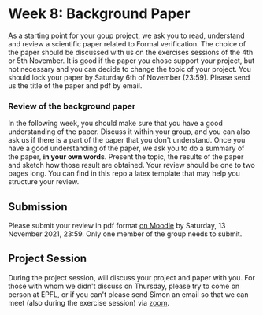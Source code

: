 # Week 8: Background Paper

As a starting point for your goup project, we ask you to read, understand and review a scientific paper related to Formal verification. The choice of the paper should be discussed with us on the exercises sessions of the 4th or 5th November. It is good if the paper you chose support your project, but not necessary and you can decide to change the topic of your project.
You should lock your paper by Saturday 6th of November (23:59). Please send us the title of the paper and pdf by email.

### Review of the background paper

In the following week, you should make sure that you have a good understanding of the paper. Discuss it within your group, and you can also ask us if there is a part of the paper that you don't understand.
Once you have a good understanding of the paper, we ask you to do a summary of the paper, **in your own words**. Present the topic, the results of the paper and sketch how those result are obtained. Your review should be one to two pages long. You can find in this repo a latex template that may help you structure your review.


## Submission
Please submit your review in pdf format [on Moodle](https://moodle.epfl.ch/mod/assign/view.php?id=1104628) by Saturday, 13 November 2021, 23:59. Only one member of the group needs to submit.

## Project Session
During the project session, will discuss your project and paper with you. For those with whom we didn't discuss on Thursday, please try to come on person at EPFL, or if you can't please send Simon an email so that we can meet (also during the exercise session) via [zoom](https://epfl.zoom.us/j/69030789600).
